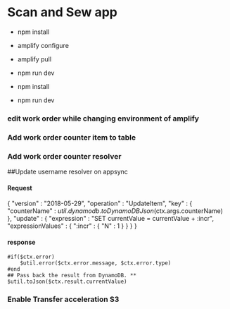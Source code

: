 # Scan and Sew app

- npm install
- amplify configure
- amplify pull
- npm run dev

- npm install
- npm run dev

### edit work order while changing environment of amplify

### Add work order counter item to table

### Add work order counter resolver

##Update username resolver on appsync 

#### Request

{
"version" : "2018-05-29",
"operation" : "UpdateItem",
"key" : {
"counterName" : $util.dynamodb.toDynamoDBJson($ctx.args.counterName)
},
"update" : {
"expression" : "SET currentValue = currentValue + :incr",
"expressionValues" : {
":incr" : { "N" : 1 }
}
}
}

#### response

    #if($ctx.error)
        $util.error($ctx.error.message, $ctx.error.type)
    #end
    ## Pass back the result from DynamoDB. **
    $util.toJson($ctx.result.currentValue)

### Enable Transfer acceleration S3
